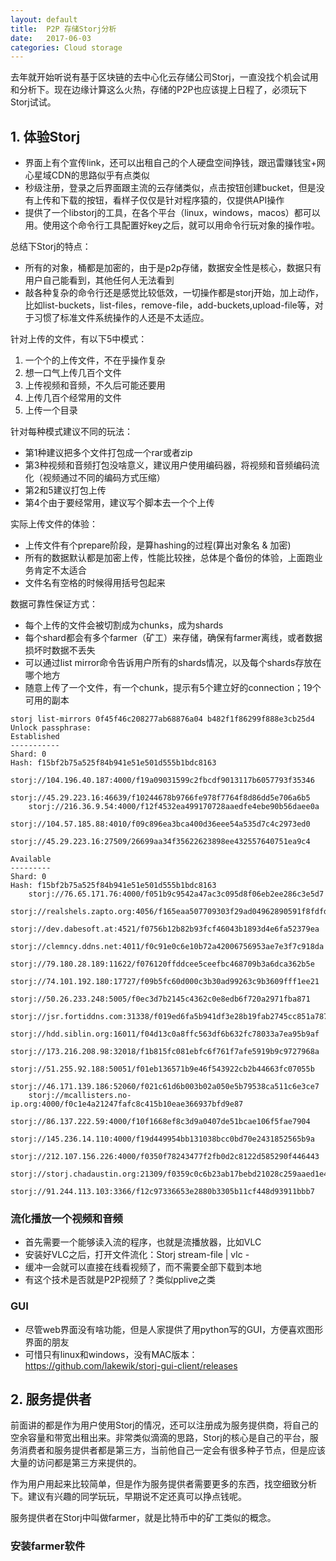 ```yaml
---
layout: default
title:  P2P 存储Storj分析
date:   2017-06-03
categories: Cloud storage
---
```


去年就开始听说有基于区块链的去中心化云存储公司Storj，一直没找个机会试用和分析下。现在边缘计算这么火热，存储的P2P也应该提上日程了，必须玩下Storj试试。

## 1. 体验Storj
- 界面上有个宣传link，还可以出租自己的个人硬盘空间挣钱，跟迅雷赚钱宝+网心星域CDN的思路似乎有点类似
- 秒级注册，登录之后界面跟主流的云存储类似，点击按钮创建bucket，但是没有上传和下载的按钮，看样子仅仅是针对程序猿的，仅提供API操作
- 提供了一个libstorj的工具，在各个平台（linux，windows，macos）都可以用。使用这个命令行工具配置好key之后，就可以用命令行玩对象的操作啦。

总结下Storj的特点：
- 所有的对象，桶都是加密的，由于是p2p存储，数据安全性是核心，数据只有用户自己能看到，其他任何人无法看到
- 敲各种复杂的命令行还是感觉比较低效，一切操作都是storj开始，加上动作，比如list-buckets，list-files，remove-file，add-buckets,upload-file等，对于习惯了标准文件系统操作的人还是不太适应。

针对上传的文件，有以下5中模式：
1. 一个个的上传文件，不在乎操作复杂
2. 想一口气上传几百个文件
3. 上传视频和音频，不久后可能还要用
4. 上传几百个经常用的文件
5. 上传一个目录

针对每种模式建议不同的玩法：
- 第1种建议把多个文件打包成一个rar或者zip
- 第3种视频和音频打包没啥意义，建议用户使用编码器，将视频和音频编码流化（视频通过不同的编码方式压缩）
- 第2和5建议打包上传
- 第4个由于要经常用，建议写个脚本去一个个上传

实际上传文件的体验：
- 上传文件有个prepare阶段，是算hashing的过程(算出对象名 & 加密)
- 所有的数据默认都是加密上传，性能比较挫，总体是个备份的体验，上面跑业务肯定不太适合
- 文件名有空格的时候得用括号包起来

数据可靠性保证方式：
- 每个上传的文件会被切割成为chunks，成为shards
- 每个shard都会有多个farmer（矿工）来存储，确保有farmer离线，或者数据损坏时数据不丢失
- 可以通过list mirror命令告诉用户所有的shards情况，以及每个shards存放在哪个地方
- 随意上传了一个文件，有一个chunk，提示有5个建立好的connection；19个可用的副本

```
storj list-mirrors 0f45f46c208277ab68876a04 b482f1f86299f888e3cb25d4
Unlock passphrase:
Established
-----------
Shard: 0
Hash: f15bf2b75a525f84b941e51e501d555b1bdc8163
	storj://104.196.40.187:4000/f19a09031599c2fbcdf9013117b6057793f35346
	storj://45.29.223.16:46639/f10244678b9766fe978f7764f8d86dd5e706a6b5
	storj://216.36.9.54:4000/f12f4532ea499170728aaedfe4ebe90b56daee0a
	storj://104.57.185.88:4010/f09c896ea3bca400d36eee54a535d7c4c2973ed0
	storj://45.29.223.16:27509/26699aa34f35622623898ee432557640751ea9c4

Available
---------
Shard: 0
Hash: f15bf2b75a525f84b941e51e501d555b1bdc8163
	storj://76.65.171.76:4000/f051b9c9542a47ac3c095d8f06eb2ee286c3e5d7
	storj://realshels.zapto.org:4056/f165eaa507709303f29ad04962890591f8fdfdc5
	storj://dev.dabesoft.at:4521/f0756b12b82b93fcf46043b1893d4e6fa52379ea
	storj://clemncy.ddns.net:4011/f0c91e0c6e10b72a42006756953ae7e3f7c918da
	storj://79.180.28.189:11622/f076120ffddcee5ceefbc468709b3a6dca362b5e
	storj://74.101.192.180:17727/f09b5fc60d000c3b30ad99263c9b3609fff1ee21
	storj://50.26.233.248:5005/f0ec3d7b2145c4362c0e8edb6f720a2971fba871
	storj://jsr.fortiddns.com:31338/f019ed6fa5b941df3e28b19fab2745cc851a787c
	storj://hdd.siblin.org:16011/f04d13c0a8ffc563df6b632fc78033a7ea95b9af
	storj://173.216.208.98:32018/f1b815fc081ebfc6f761f7afe5919b9c9727968a
	storj://51.255.92.188:50051/f01eb136571b9e46f543922cb2b44663fc07055b
	storj://46.171.139.186:52060/f021c61d6b003b02a050e5b79538ca511c6e3ce7
	storj://mcallisters.no-ip.org:4000/f0c1e4a21247fafc8c415b10eae366937bfd9e87
	storj://86.137.222.59:4000/f10f1668ef8c3d9a0407de51bcae106f5fae7904
	storj://145.236.14.110:4000/f19d449954bb131038bcc0bd70e2431852565b9a
	storj://212.107.156.226:4000/f0350f78243477f2fb0d2c8122d585290f446443
	storj://storj.chadaustin.org:21309/f0359c0c6b23ab17bebd21028c259aaed1e4a137
	storj://91.244.113.103:3366/f12c97336653e2880b3305b11cf448d93911bbb7
```

### 流化播放一个视频和音频
- 首先需要一个能够读入流的程序，也就是流播放器，比如VLC
- 安装好VLC之后，打开文件流化：Storj stream-file <bucket-id> <file-id> | vlc -
- 缓冲一会就可以直接在线看视频了，而不需要全部下载到本地
- 有这个技术是否就是P2P视频了？类似pplive之类

### GUI
- 尽管web界面没有啥功能，但是人家提供了用python写的GUI，方便喜欢图形界面的朋友
- 可惜只有linux和windows，没有MAC版本：https://github.com/lakewik/storj-gui-client/releases

## 2. 服务提供者
前面讲的都是作为用户使用Storj的情况，还可以注册成为服务提供商，将自己的空余容量和带宽出租出来。非常类似滴滴的思路，Storj的核心是自己的平台，服务消费者和服务提供者都是第三方，当前他自己一定会有很多种子节点，但是应该大量的访问都是第三方来提供的。

作为用户用起来比较简单，但是作为服务提供者需要更多的东西，找空细致分析下。建议有兴趣的同学玩玩，早期说不定还真可以挣点钱呢。

服务提供者在Storj中叫做farmer，就是比特币中的矿工类似的概念。

### 安装farmer软件
